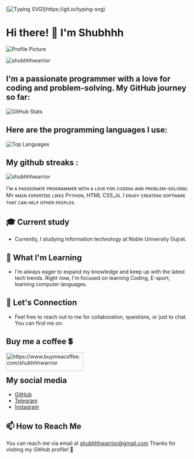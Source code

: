 
[![Typing SVG](http://readme-typing-svg.herokuapp.com?font=Parkinsans&weight=200&pause=1000&color=2E4C9A&background=FF000000&center=true&multiline=true&width=435&lines=Hey+there%F0%9F%91%8B%F0%9F%8F%BB;it's+me+shubhhh+%F0%9F%A5%B7%F0%9F%8F%BB;explore+my+world;star+my+repo+its+really+appreciate+me+!!!)](https://git.io/typing-svg)

# Hi there! 👋 I'm Shubhhh
![Profile Picture](https://graph.org/file/6bc974bfde437068a320d.jpg)

<p align="left"> <img src="https://komarev.com/ghpvc/?username=shubhhhwarrior&label=Profile%20views&color=0e75b6&style=flat" alt="shubhhhwarrior" /> </p>

## I'm a passionate programmer with a love for coding and problem-solving. My GitHub journey so far:

![GitHub Stats](https://github-stats-alpha.vercel.app/api?username=shubhhhwarrior)

## Here are the programming languages I use:

![Top Languages](https://github-readme-stats.vercel.app/api/top-langs/?username=shubhhhwarrior&layout=compact)

## My github streaks :
<p><img align="center" src="https://github-readme-streak-stats.herokuapp.com/?user=shubhhhwarrior&" alt="shubhhhwarrior" /></p>

I'ᴍ ᴀ ᴘᴀssɪᴏɴᴀᴛᴇ ᴘʀᴏɢʀᴀᴍᴍᴇʀ ᴡɪᴛʜ ᴀ ʟᴏᴠᴇ ғᴏʀ ᴄᴏᴅɪɴɢ ᴀɴᴅ ᴘʀᴏʙʟᴇᴍ-sᴏʟᴠɪɴɢ. Mʏ ᴍᴀɪɴ ᴇxᴘᴇʀᴛɪsᴇ ʟɪᴋᴇs Pʏᴛʜᴏɴ, HTML CSS,Js. I ᴇɴᴊᴏʏ ᴄʀᴇᴀᴛɪɴɢ sᴏғᴛᴡᴀʀᴇ ᴛʜᴀᴛ ᴄᴀɴ ʜᴇʟᴘ ᴏᴛʜᴇʀ ᴘᴇᴏᴘʟᴇs.

## 🎓 Current study

- Currently, I studying Information technology at  Noble University Gujrat.

## 🌱 What I'm Learning

- I'm always eager to expand my knowledge and keep up with the latest tech trends. Right now, I'm focused on learning Coding, E-sport, learning computer languages.

## 💬 Let's Connection

- Feel free to reach out to me for collaboration, questions, or just to chat. You can find me on:

## Buy me a coffee 💲
<p><a href="https://www.buymeacoffee.com/https://www.buymeacoffee.com/shubhhhwarrior"> <img align="left" src="https://cdn.buymeacoffee.com/buttons/v2/default-yellow.png" height="50" width="210" alt="https://www.buymeacoffee.com/shubhhhwarrior" /></a></p><br><br>
<p>

## My social media
- [GitHub](https://github.com/shubhhhwarrior)
- [Telegram](https://telegram.dog/shubhhh_x3)
- [Instagram](http://instagram.com/shubhhh_x3)

## 📫 How to Reach Me

You can reach me via email at shubhhhwarrior@gmail.com
Thanks for visiting my GitHub profile! 🙂
